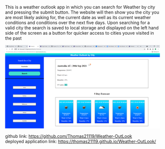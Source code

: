 This is a weather outlook app in which you can search for Weather by city and pressing the submit button. The website will then show you the city you are most likely asking for, the current date as well as its current weather conditions and conditions over the next five days. Upon searching for a valid city the search is saved to local storage and displayed on the left hand side of the screen as a button for quicker access to cities youve visited in the past

![ScreenShot](https://github.com/Thomas21119/Weather-OutLook/blob/main/Assets/images/Weather%20-%20Avast%20Secure%20Browser%2030_09_2021%206_19_48%20PM.png?raw=true)

github link: https://github.com/Thomas21119/Weather-OutLook <br>
deployed application link: https://thomas21119.github.io/Weather-OutLook/
